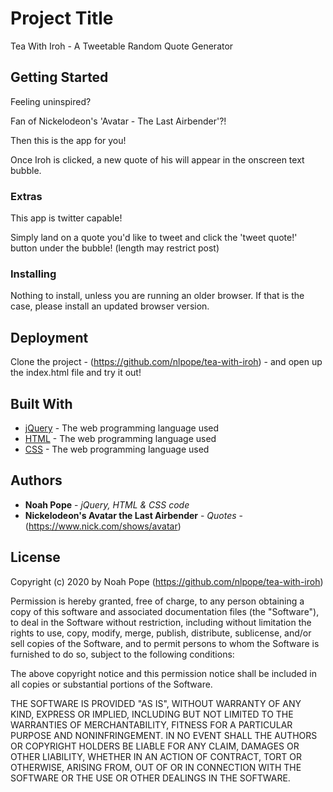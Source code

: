 # Project Title

Tea With Iroh - A Tweetable Random Quote Generator

## Getting Started

Feeling uninspired?

Fan of Nickelodeon's 'Avatar - The Last Airbender'?!

Then this is the app for you!

Once Iroh is clicked, a new quote of his will appear in the onscreen text bubble.  

### Extras

This app is twitter capable!

Simply land on a quote you'd like to tweet and click the 'tweet quote!' button under the bubble! (length may restrict post)

### Installing

Nothing to install, unless you are running an older browser.  If that is the case, please install an updated browser version.

## Deployment

Clone the project - (https://github.com/nlpope/tea-with-iroh) -  and open up the index.html file and try it out!

## Built With

* [jQuery](https://developer.mozilla.org/en-US/docs/Glossary/jQuery) - The web programming language used
* [HTML](https://developer.mozilla.org/en-US/docs/Web/HTML) - The web programming language used
* [CSS](https://developer.mozilla.org/en-US/docs/Web/CSS) - The web programming language used

## Authors

* **Noah Pope** - *jQuery, HTML & CSS code*
* **Nickelodeon's Avatar the Last Airbender** - *Quotes* - (https://www.nick.com/shows/avatar)

## License

Copyright (c) 2020 by Noah Pope (https://github.com/nlpope/tea-with-iroh)

Permission is hereby granted, free of charge, to any person obtaining a copy of this software and associated documentation files (the "Software"), to deal in the Software without restriction, including without limitation the rights to use, copy, modify, merge, publish, distribute, sublicense, and/or sell copies of the Software, and to permit persons to whom the Software is furnished to do so, subject to the following conditions:

The above copyright notice and this permission notice shall be included in all copies or substantial portions of the Software.

THE SOFTWARE IS PROVIDED "AS IS", WITHOUT WARRANTY OF ANY KIND, EXPRESS OR IMPLIED, INCLUDING BUT NOT LIMITED TO THE WARRANTIES OF MERCHANTABILITY, FITNESS FOR A PARTICULAR PURPOSE AND NONINFRINGEMENT. IN NO EVENT SHALL THE AUTHORS OR COPYRIGHT HOLDERS BE LIABLE FOR ANY CLAIM, DAMAGES OR OTHER LIABILITY, WHETHER IN AN ACTION OF CONTRACT, TORT OR OTHERWISE, ARISING FROM, OUT OF OR IN CONNECTION WITH THE SOFTWARE OR THE USE OR OTHER DEALINGS IN THE SOFTWARE.

